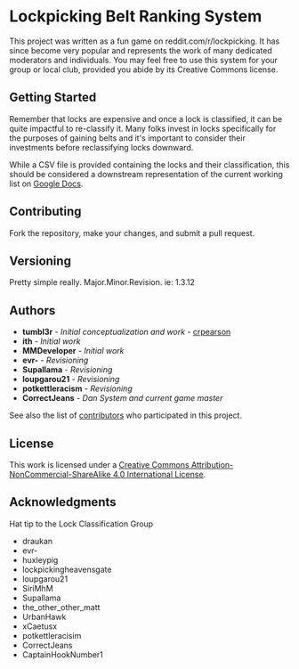 # Lockpicking Belt Ranking System

This project was written as a fun game on reddit.com/r/lockpicking. It has since become very popular and represents the work of many dedicated moderators and individuals. You may feel free to use this system for your group or local club, provided you abide by its Creative Commons license.

## Getting Started

Remember that locks are expensive and once a lock is classified, it can be quite impactful to re-classify it. Many folks invest in locks specifically for the purposes of gaining belts and it's important to consider their investments before reclassifying locks downward.

While a CSV file is provided containing the locks and their classification, this should be considered a downstream representation of the current working list on [Google Docs](https://docs.google.com/spreadsheets/d/1QbPqEnGea0HVmo_m8oo06IrX_eVt1ajjuH7hNAzyk2U/edit?usp=sharing).

## Contributing

Fork the repository, make your changes, and submit a pull request.

## Versioning

Pretty simple really. Major.Minor.Revision. ie: 1.3.12

## Authors

* **tumbl3r** - *Initial conceptualization and work* - [crpearson](https://github.com/crpearson)
* **ith** - *Initial work*
* **MMDeveloper** - *Initial work*
* **evr-** - *Revisioning*
* **Supallama** - *Revisioning*
* **loupgarou21** - *Revisioning*
* **potkettleracism** - *Revisioning*
* **CorrectJeans** - *Dan System and current game master*

See also the list of [contributors](https://github.com/crpearson/lockpicking/contributors) who participated in this project.

## License

This work is licensed under a [Creative Commons Attribution-NonCommercial-ShareAlike 4.0 International License](http://creativecommons.org/licenses/by-nc-sa/4.0/).

## Acknowledgments

Hat tip to the Lock Classification Group

* draukan
* evr-
* huxleypig
* lockpickingheavensgate
* loupgarou21
* SiriMhM
* Supallama
* the_other_other_matt
* UrbanHawk
* xCaetusx
* potkettleracisim
* CorrectJeans
* CaptainHookNumber1
